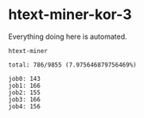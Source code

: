 # htext-miner-kor-3

Everything doing here is automated.

```
htext-miner

total: 786/9855 (7.975646879756469%)

job0: 143
job1: 166
job2: 155
job3: 166
job4: 156
```